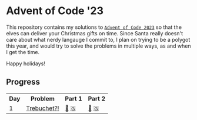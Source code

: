 # Advent of Code '23

This repository contains my solutions to [`Advent of Code 2023`](https://adventofcode.com/) so that the elves can deliver your Christmas gifts on time. Since Santa really doesn't care about what nerdy langauge I commit to, I plan on trying to be a polygot this year, and would try to solve the problems in multiple ways, as and when I get the time.

Happy holidays!

## Progress

<table>
    <tr>
        <th>Day</th>
        <th>Problem</th>
        <th>Part 1</th>
        <th>Part 2</th>
    </tr>
    <tr>
        <td>1</td>
        <td><a href="https://adventofcode.com/2023/day/1">Trebuchet?!</a></td>
        <td>
            <a href="./rust/src/day1.rs">🦀</a>
            <a href="./golang/day1.go">🇬</a>
        </td>
        <td>
            <a href="./rust/src/day1.rs">🦀</a>
            <a href="./golang/day1.go">🇬</a>
        </td>
    </tr>

</table>
